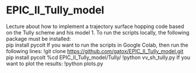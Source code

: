 # EPIC_II_Tully_model
Lecture about how to implement a trajectory surface hopping code based on the Tully scheme and his model 1. 
To run the scripts locally, the following package must be installed:  
pip install pycolt
If you want to run the scripts in Google Colab, then run the following lines:
!git clone https://github.com/gatox/EPIC_II_Tully_model.git
pip install pycolt
%cd EPIC_II_Tully_model/Tully/
!python vv_sh_tully.py
If you want to plot the results:
!python plots.py
